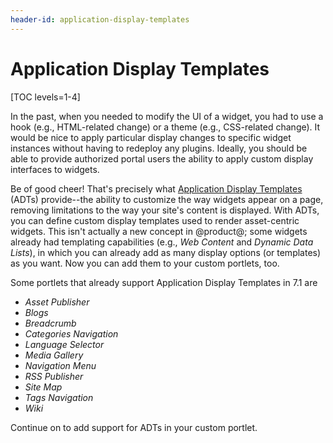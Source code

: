 ```yaml
---
header-id: application-display-templates
---
```


# Application Display Templates

[TOC levels=1-4]

In the past, when you needed to modify the UI of a widget, you had to use a hook
(e.g., HTML-related change) or a theme (e.g., CSS-related change). It would be
nice to apply particular display changes to specific widget instances without
having to redeploy any plugins. Ideally, you should be able to provide
authorized portal users the ability to apply custom display interfaces to
widgets.

Be of good cheer! That's precisely what
[Application Display Templates](/docs/7-1/user/-/knowledge_base/u/styling-widgets-with-application-display-templates)
(ADTs) provide--the ability to customize the way widgets appear on a page,
removing limitations to the way your site's content is displayed. With ADTs, you
can define custom display templates used to render asset-centric widgets. This
isn't actually a new concept in @product@; some widgets already had templating
capabilities (e.g., *Web Content* and *Dynamic Data  Lists*), in which you can
already add as many display options (or templates) as you want. Now you can add
them to your custom portlets, too.

Some portlets that already support Application Display Templates in 7.1 are

- *Asset Publisher*
- *Blogs*
- *Breadcrumb*
- *Categories Navigation*
- *Language Selector*
- *Media Gallery*
- *Navigation Menu*
- *RSS Publisher*
- *Site Map*
- *Tags Navigation*
- *Wiki*

Continue on to add support for ADTs in your custom portlet.
